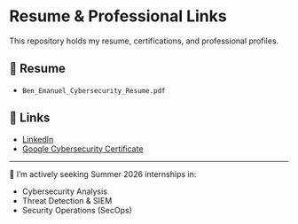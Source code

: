 # Resume & Professional Links

This repository holds my resume, certifications, and professional profiles.

## 📄 Resume
- `Ben_Emanuel_Cybersecurity_Resume.pdf`

## 🔗 Links
- [LinkedIn](https://www.linkedin.com/in/emanuel05)
- [Google Cybersecurity Certificate](Screenshot/Google_Cybersecurity.pdf)

---

🎯 I’m actively seeking Summer 2026 internships in:
- Cybersecurity Analysis  
- Threat Detection & SIEM  
- Security Operations (SecOps)
